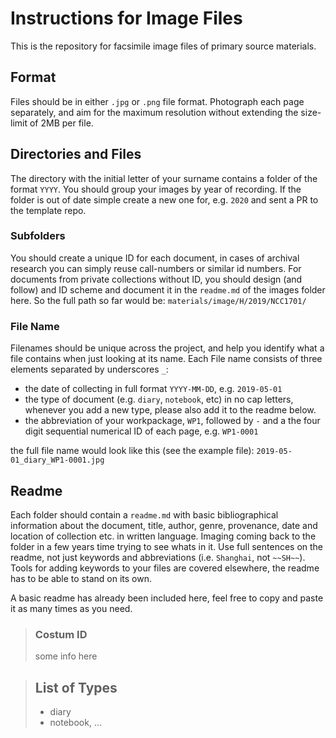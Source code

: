# Instructions for Image Files
This is the repository for facsimile image files of primary source materials.

## Format
Files should be in either `.jpg` or `.png` file format. Photograph each page separately, and aim for the maximum resolution without extending the size-limit of 2MB per file.

## Directories and Files
The directory with the initial letter of your surname contains a folder of the format `YYYY`. You should group your images by year of recording. If the folder is out of date simple create a new one for, e.g. `2020` and sent a PR to the template repo.

### Subfolders
You should create a unique ID for each document, in cases of archival research you can simply reuse call-numbers or similar id numbers. For documents from private collections without ID, you should design (and follow) and ID scheme and document it in the `readme.md` of the images folder here. So the full path so far would be: `materials/image/H/2019/NCC1701/`

### File Name
Filenames should be unique across the project, and help you identify what a file contains when just looking at its name. Each File name consists of three elements separated by underscores `_`:
-   the date of collecting in full format `YYYY-MM-DD`, e.g. `2019-05-01`
-   the type of document (e.g. `diary`, `notebook`, etc) in no cap letters, whenever you add a new type, please also add it to the readme below.
-   the abbreviation of your workpackage, `WP1`, followed by `-` and a the four digit sequential numerical ID of each page, e.g. `WP1-0001`


the full file name would look like this (see the example file): `2019-05-01_diary_WP1-0001.jpg`

## Readme
Each folder should contain a `readme.md` with basic bibliographical information about the document, title, author, genre, provenance, date and location of collection etc. in written language. Imaging coming back to the folder in a few years time trying to see whats in it. Use full sentences on the readme, not just keywords and abbreviations (i.e. `Shanghai`, not `~~SH~~`). Tools for adding keywords to your files are covered elsewhere, the readme has to be able to stand on its own.

A basic readme has already been included here, feel free to copy and paste it as many times as you need.

> ### Costum ID
> some info here

> ## List of Types
> - diary
> - notebook, …
